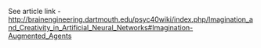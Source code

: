 See article link - http://brainengineering.dartmouth.edu/psyc40wiki/index.php/Imagination_and_Creativity_in_Artificial_Neural_Networks#Imagination-Augmented_Agents
